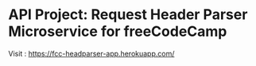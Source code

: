 # API Project: Request Header Parser Microservice for freeCodeCamp

Visit : https://fcc-headparser-app.herokuapp.com/
